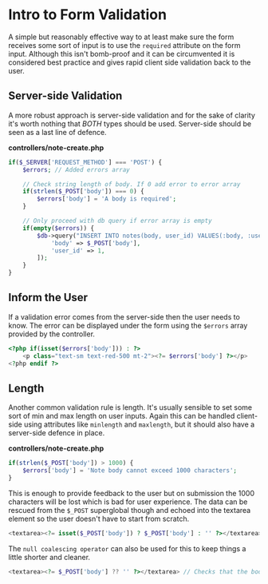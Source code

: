 # Intro to Form Validation
A simple but reasonably effective way to at least make sure the form receives some sort of input is to use the `required` attribute on the form input. Although this isn't bomb-proof and it can be circumvented it is considered best practice and gives rapid client side validation back to the user.

## Server-side Validation
A more robust approach is server-side validation and for the sake of clarity it's worth nothing that *BOTH* types should be used. Server-side should be seen as a last line of defence.

**controllers/note-create.php**
```php
if($_SERVER['REQUEST_METHOD'] === 'POST') {
    $errors; // Added errors array

    // Check string length of body. If 0 add error to error array
    if(strlen($_POST['body']) === 0) {
        $errors['body'] = 'A body is required';
    }

    // Only proceed with db query if error array is empty
    if(empty($errors)) {
        $db->query("INSERT INTO notes(body, user_id) VALUES(:body, :user_id)", [
            'body' => $_POST['body'],
            'user_id' => 1,
        ]); 
    }
}
```

## Inform the User
If a validation error comes from the server-side then the user needs to know. The error can be displayed under the form using the `$errors` array provided by the controller.

```php
<?php if(isset($errors['body'])) : ?>
    <p class="text-sm text-red-500 mt-2"><?= $errors['body'] ?></p>
<?php endif ?>
```

## Length
Another common validation rule is length. It's usually sensible to set some sort of min and max length on user inputs. Again this can be handled client-side using attributes like `minlength` and `maxlength`, but it should also have a server-side defence in place.

**controllers/note-create.php**
```php
if(strlen($_POST['body']) > 1000) {
    $errors['body'] = 'Note body cannot exceed 1000 characters';
}
```

This is enough to provide feedback to the user but on submission the 1000 characters will be lost which is bad for user experience. The data can be rescued from the `$_POST` superglobal though and echoed into the textarea element so the user doesn't have to start from scratch.

```php
<textarea><?= isset($_POST['body']) ? $_POST['body'] : '' ?></textarea> // Checks if the body has a value and displays it if it does
```

The `null coalescing operator` can also be used for this to keep things a little shorter and cleaner.
```php
<textarea><?= $_POST['body'] ?? '' ?></textarea> // Checks that the body is not NULL displays it if it exists
```